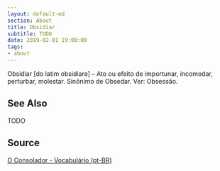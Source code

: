 ```yaml
---
layout: default-md
section: About
title: Obsidiar
subtitle: TODO
date: 2019-02-01 19:00:00
tags:
- about
---
```


Obsidiar [do latim obsidiare] – Ato ou efeito de importunar, incomodar, perturbar, molestar. Sinônimo de Obsedar. Ver: Obsessão.

## See Also
TODO

## Source
[O Consolador - Vocabulário (pt-BR)](http://www.oconsolador.com.br/linkfixo/vocabulario/principal.html)
